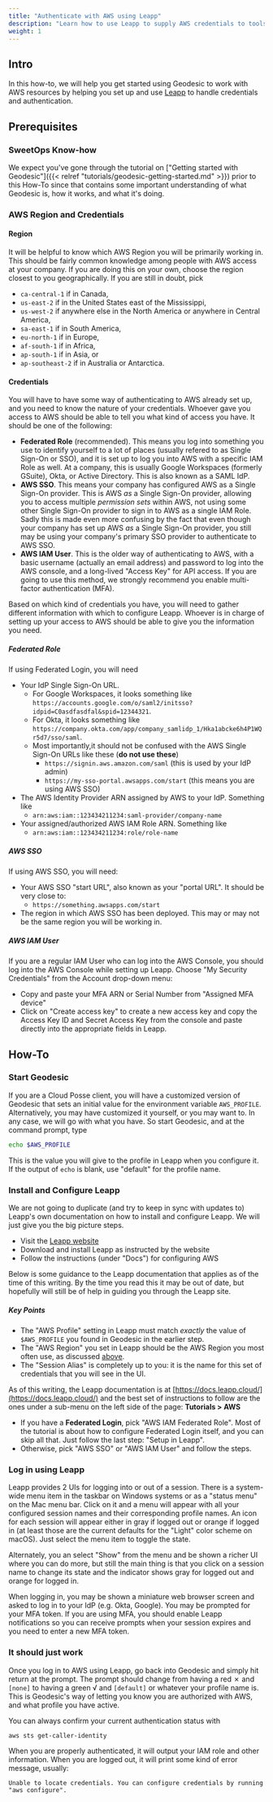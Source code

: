 ```yaml
---
title: "Authenticate with AWS using Leapp"
description: "Learn how to use Leapp to supply AWS credentials to tools used within Geodesic."
weight: 1
---
```

## Intro

In this how-to, we will help you get started using Geodesic to work with AWS
resources by helping you set up and use [Leapp](https://leapp.cloud) to handle 
credentials and authentication.

## Prerequisites

### SweetOps Know-how

We expect you've gone through the tutorial on ["Getting started with Geodesic"]({{< relref "tutorials/geodesic-getting-started.md" >}}) prior to this How-To since that contains some important understanding of what Geodesic is, how it works, and what it's doing.

### AWS Region and Credentials

#### Region

It will be helpful to know which AWS Region you will be primarily working in.
This should be fairly common knowledge among people with AWS access at your
company. If you are doing this on your own, choose the region closest to
you geographically. If you are still in doubt, pick
- `ca-central-1` if in Canada,
- `us-east-2` if in the United States east of the Mississippi,
- `us-west-2` if anywhere else in the North America or anywhere in Central America,
- `sa-east-1` if in South America,
- `eu-north-1` if in Europe,
- `af-south-1` if in Africa,
- `ap-south-1` if in Asia, or
- `ap-southeast-2` if in Australia or Antarctica.

#### Credentials

You will have to have some way of authenticating to AWS already set up, and you
need to know the nature of your credentials. Whoever gave you access to AWS
should be able to tell you what kind of access you have. It should be one of the following:

- **Federated Role** (recommended). This means you log into something you use to
identify yourself to a lot of places (usually refered to as Single Sign-On
or SSO), and it is set up to log you into AWS with a specific IAM Role as well. 
At a company, this is usually Google Workspaces (formerly GSuite),
Okta, or Active Directory. This is also known as a SAML IdP.
- **AWS SSO**. This means your company has configured AWS as a Single Sign-On
provider. This is AWS _as_ a Single Sign-On provider, allowing you to access
multiple _permission sets_ within AWS, not using some
other Single Sign-On provider to sign in to AWS as a single IAM Role. 
Sadly this is made even
more confusing by the fact that even though your company has set up 
AWS _as_ a Single Sign-On provider, you still may be using your company's
primary SSO provider to authenticate to AWS SSO. 
- **AWS IAM User**. This is the older way of authenticating to AWS, with a basic
username (actually an email address) and password to log into the AWS console,
and a long-lived "Access Key" for API access. If you are going to use this
method, we strongly recommend you enable multi-factor authentication (MFA).

Based on which kind of credentials you have, you will need to gather different
information with which to configure Leapp. Whoever is in charge of setting up
your access to AWS should be able to give you the information you need.

##### Federated Role

If using Federated Login, you will need
- Your IdP Single Sign-On URL. 
  - For Google Workspaces, it looks something like
    `https://accounts.google.com/o/saml2/initsso?idpid=C0asdfasdfal&spid=12344321`.
  - For Okta, it looks something like `https://company.okta.com/app/company_samlidp_1/Hka1abcke6h4P1WQr5d7/sso/saml`. 
  - Most importantly,it should not be confused with the AWS Single Sign-On URLs
  like these (**do not use these**)
    - `https://signin.aws.amazon.com/saml` (this is used by your IdP admin)
    - `https://my-sso-portal.awsapps.com/start` (this means you are using AWS SSO)
- The AWS Identity Provider ARN assigned by AWS to your IdP. Something like
  - `arn:aws:iam::123434211234:saml-provider/company-name`
- Your assigned/authorized AWS IAM Role ARN. Something like
  - `arn:aws:iam::123434211234:role/role-name`

##### AWS SSO

If using AWS SSO, you will need:

- Your AWS SSO "start URL", also known as your "portal URL". It should be 
very close to:
  - `https://something.awsapps.com/start`
- The region in which AWS SSO has been deployed. This may or may not be the same
region you will be working in.

##### AWS IAM User

If you are a regular IAM User who can log into the AWS Console, you should
log into the AWS Console while setting up Leapp. Choose "My Security Credentials" 
from the Account drop-down menu:
- Copy and paste your MFA ARN or Serial Number from "Assigned MFA device" 
- Click on "Create access key" to create a new access key and copy the
Access Key ID and Secret Access Key from the console and paste directly into 
the appropriate fields in Leapp. 

## How-To

### Start Geodesic

If you are a Cloud Posse client, you will have a customized version of Geodesic
that sets an initial value for the environment variable `AWS_PROFILE`. Alternatively,
you may have customized it yourself, or you may want to. In any case, we will 
go with what you have. So start Geodesic, and at the command prompt, type

```bash
echo $AWS_PROFILE
```

This is the value you will give to the profile in Leapp when you configure it.
If the output of `echo` is blank, use "default" for the profile name.

### Install and Configure Leapp

We are not going to duplicate (and try to keep in sync with updates to) Leapp's
own documentation on how to install and configure Leapp. We will just give 
you the big picture steps.

- Visit the [Leapp website](https://leapp.cloud)
- Download and install Leapp as instructed by the website
- Follow the instructions (under "Docs") for configuring AWS

Below is some guidance to the Leapp documentation that applies as of the
time of this writing. By the time you read this it may be out of date, but
hopefully will still be of help in guiding you through the Leapp site.

##### Key Points

- The "AWS Profile" setting in Leapp must match _exactly_ the value of
`$AWS_PROFILE` you found in Geodesic in the earlier step.
- The "AWS Region" you set in Leapp should be the AWS Region you most often
use, as discussed [above](#aws-region-and-credentials).
- The "Session Alias" is completely up to you: it is the name for this
set of credentials that you will see in the UI.

As of this writing, the Leapp documentation is at [https://docs.leapp.cloud/](https://docs.leapp.cloud/) and the best set of instructions to follow are the ones under a sub-menu on the left 
side of the page: **Tutorials > AWS**

- If you have a **Federated Login**, pick "AWS IAM Federated Role". Most of the 
tutorial is about how to configure Federated Login itself, and you can skip
all that. Just follow the last step: "Setup in Leapp". 
- Otherwise, pick "AWS SSO" or "AWS IAM User" and follow the steps.


### Log in using Leapp

Leapp provides 2 UIs for logging into or out of a session. There is a system-wide menu item
in the taskbar on Windows systems or as a "status menu" on the Mac menu bar. Click on it
and a menu will appear with all your configured session names and their corresponding
profile names. An icon for each session will appear either in gray if logged out
or orange if logged in (at least those are the current defaults for the "Light" color
scheme on macOS). Just select the menu item to toggle the state.

Alternately, you an select "Show" from the menu and be shown a richer UI where
you can do more, but still the main thing is that you click on a session name
to change its state and the indicator shows gray for logged out and orange for logged in.

When logging in, you may be shown a miniature web browser screen and asked to
log in to your IdP (e.g. Okta, Google). You may be prompted for your MFA token.
If you are using MFA, you should enable Leapp notifications so you can receive prompts
when your session expires and you need to enter a new MFA token.

### It should just work

Once you log in to AWS using Leapp, go back into Geodesic and simply hit return
at the prompt. The prompt should change from having a red ✗ and `[none]` to
having a green √ and `[default]` or whatever your profile name is. This is 
Geodesic's way of letting you know you are authorized with AWS, and what
profile you have active. 

You can always confirm your current authentication status with

```bash
aws sts get-caller-identity
```

When you are properly authenticated, it will output your IAM role and other
information. When you are logged out, it will print some kind of error message,
usually:
```text
Unable to locate credentials. You can configure credentials by running "aws configure".
```